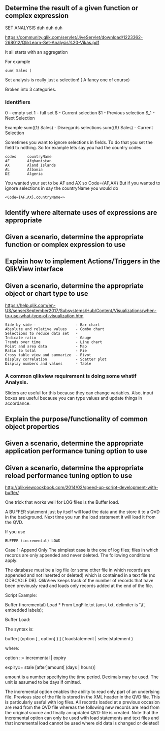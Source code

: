## Determine the result of a given function or complex expression

SET ANALYSIS duh duh duh

https://community.qlik.com/servlet/JiveServlet/download/1223362-268012/QlikLearn-Set-Analysis%20-Vikas.pdf

It all starts with an aggregation

For example 

    sum( Sales )

Set analysis is really just a selection! ( A fancy one of course)

Broken into 3 categories. 

### Identifiers
0 - empty set
1 - full set
$ - Current selection
$1 - Previous selection
$_1 - Next Selection

Example
sum({1} Sales) - Disregards selections
sum({$} Sales) - Current Selection

Sometimes you want to ignore selections in fields. To do that you set the field to nothing. So for example lets say you had the country 
codes

    codes     countryName
    AF        Afghanistan
    AX        Aland Islands
    AL        Albania
    DZ        Algeria

You wanted your set to be AF and AX so Code={AF,AX}
But if you wanted to ignore selections in say the countryName you would do 

    <Code={AF,AX},countryName=>


## Identify where alternate uses of expressions are appropriate


## Given a scenario, determine the appropriate function or complex expression to use


## Explain how to implement Actions/Triggers in the QlikView interface


## Given a scenario, determine the appropriate object or chart type to use

https://help.qlik.com/en-US/sense/September2017/Subsystems/Hub/Content/Visualizations/when-to-use-what-type-of-visualization.htm

    Side by side -                  - Bar chart
    Absolute and relative values    - Combo chart
    Selections to reduce data set   - 
    Indicate ratio                  - Gauge
    Trends over time                - Line chart
    Point and area data             - Map
    Ratio to total                  - Pie
    Cross table view and summarize  - Pivot
    Display correlation             - Scatter plot
    Display numbers and values      - Table
    
### A common qlikview requirement is doing some whatif Analysis. 
Sliders are useful for this because they can change variables.
Also, input boxes are useful because you can type values and update things in accordance.



## Explain the purpose/functionality of common object properties


## Given a scenario, determine the appropriate application performance tuning option to use




## Given a scenario, determine the appropriate reload performance tuning option to use
http://qlikviewcookbook.com/2014/02/speed-up-script-development-with-buffer/

One trick that works well for LOG files is the Buffer load.

A BUFFER statement just by itself will load the data and the store it to a QVD in the background. Next time you run the load statement it will load it from the QVD.

If you use

    BUFFER (incremental) LOAD
    
Case 1: Append Only
The simplest case is the one of log files; files in which records are only appended and never deleted. The following conditions apply:

The database must be a log file (or some other file in which records are appended and not inserted or deleted) which is contained in a text file (no ODBC/OLE DB). 
QlikView keeps track of the number of records that have been previously read and loads only records added at the end of the file.


Script Example:

Buffer (Incremental) Load * From LogFile.txt (ansi, txt, delimiter is '\t', embedded labels);

Buffer Load:

The syntax is:

buffer[ (option [ , option] ) ] ( loadstatement | selectstatement )

where:

option ::= incremental | expiry

expiry::= stale [after]amount[ (days | hours)]

amount is a number specifying the time period. Decimals may be used. The unit is assumed to be days if omitted.

The incremental option enables the ability to read only part of an underlying file. Previous size of the file is stored in the XML header in the QVD file. This is particularly useful with log files. All records loaded at a previous occasion are read from the QVD file whereas the following new records are read from the original source and finally an updated QVD-file is created. Note that the incremental option can only be used with load statements and text files and that incremental load cannot be used where old data is changed or deleted!
    

